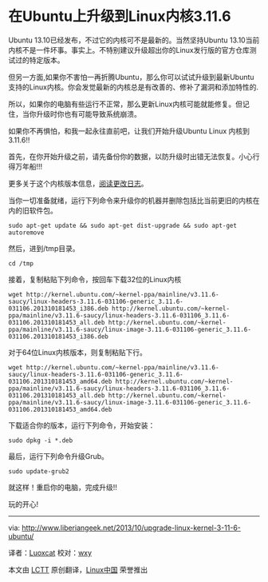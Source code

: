 在Ubuntu上升级到Linux内核3.11.6
================================================================================

Ubuntu 13.10已经发布，不过它的内核可不是最新的。当然坚持Ubuntu 13.10当前内核不是一件坏事。事实上。不特别建议升级超出你的Linux发行版的官方仓库测试过的特定版本。

但另一方面,如果你不害怕一再折腾Ubuntu，那么你可以试试升级到最新Ubuntu支持的Linux内核。你会发觉最新的内核总是有改善的、修补了漏洞和添加特性的.

所以，如果你的电脑有些运行不正常，那么更新Linux内核可能就能修复。但记住，当你升级时你也有可能导致系统崩溃。

如果你不再惧怕，和我一起永往直前吧，让我们开始升级Ubuntu Linux 内核到 3.11.6!!

首先，在你开始升级之前，请先备份你的数据，以防升级时出错无法恢复。小心行得万年船!!!

更多关于这个内核版本信息，[阅读更改日志][1]。

当你一切准备就绪，运行下列命令来升级你的机器并删除包括比当前更旧的内核在内的旧软件包。

    sudo apt-get update && sudo apt-get dist-upgrade && sudo apt-get autoremove

然后，进到/tmp目录。

    cd /tmp

接着，复制粘贴下列命令，按回车下载32位的Linux内核

    wget http://kernel.ubuntu.com/~kernel-ppa/mainline/v3.11.6-saucy/linux-headers-3.11.6-031106-generic_3.11.6-031106.201310181453_i386.deb http://kernel.ubuntu.com/~kernel-ppa/mainline/v3.11.6-saucy/linux-headers-3.11.6-031106_3.11.6-031106.201310181453_all.deb http://kernel.ubuntu.com/~kernel-ppa/mainline/v3.11.6-saucy/linux-image-3.11.6-031106-generic_3.11.6-031106.201310181453_i386.deb 

对于64位Linux内核版本，则复制粘贴下行。

    wget http://kernel.ubuntu.com/~kernel-ppa/mainline/v3.11.6-saucy/linux-headers-3.11.6-031106-generic_3.11.6-031106.201310181453_amd64.deb http://kernel.ubuntu.com/~kernel-ppa/mainline/v3.11.6-saucy/linux-headers-3.11.6-031106_3.11.6-031106.201310181453_all.deb http://kernel.ubuntu.com/~kernel-ppa/mainline/v3.11.6-saucy/linux-image-3.11.6-031106-generic_3.11.6-031106.201310181453_amd64.deb

下载适合你的版本，运行下列命令，开始安装：

    sudo dpkg -i *.deb

最后，运行下列命令升级Grub。

    sudo update-grub2

就这样！重启你的电脑，完成升级!!

玩的开心!


--------------------------------------------------------------------------------

via: http://www.liberiangeek.net/2013/10/upgrade-linux-kernel-3-11-6-ubuntu/

译者：[Luoxcat](https://github.com/Luoxcat) 校对：[wxy](https://github.com/wxy)

本文由 [LCTT](https://github.com/LCTT/TranslateProject) 原创翻译，[Linux中国](http://linux.cn/) 荣誉推出

[1]:https://www.kernel.org/pub/linux/kernel/v3.x/ChangeLog-3.11.6
